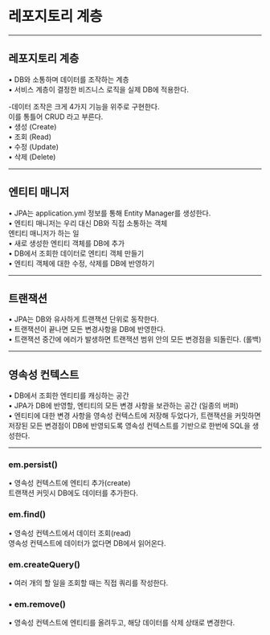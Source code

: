 # 레포지토리 계층

---
## 레포지토리 계층
• DB와 소통하며 데이터를 조작하는 계층     
• 서비스 계층이 결정한 비즈니스 로직을 실제 DB에 적용한다.

-데이터 조작은 크게 4가지 기능을 위주로 구현한다.       
 이를 통틀어 CRUD 라고 부른다.     
• 생성 (Create)       
• 조회 (Read)     
• 수정 (Update)       
• 삭제 (Delete)       

---
## 엔티티 매니저

• JPA는 application.yml 정보를 통해 Entity Manager를 생성한다.     
• 엔티티 매니저는 우리 대신 DB와 직접 소통하는 객체     
엔티티 매니저가 하는 일       
• 새로 생성한 엔티티 객체를 DB에 추가     
• DB에서 조회한 데이터로 엔티티 객체 만들기     
• 엔티티 객체에 대한 수정, 삭제를 DB에 반영하기       

---
## 트랜잭션
• JPA는 DB와 유사하게 트랜잭션 단위로 동작한다.  
• 트랜잭션이 끝나면 모든 변경사항을 DB에 반영한다.  
• 트랜잭션 중간에 에러가 발생하면 트랜잭션 범위 안의 모든 변경점을 되돌린다. (롤백)   

---
## 영속성 컨텍스트
• DB에서 조회한 엔티티를 캐싱하는 공간     
• JPA가 DB에 반영할, 엔티티의 모든 변경 사항을 보관하는 공간 (일종의 버퍼)     
• 엔티티에 대한 변경 사항을 영속성 컨텍스트에 저장해 두었다가, 트랜잭션을 커밋하면 저장된 모든 변경점이 DB에 반영되도록
영속성 컨텍스트를 기반으로 한번에 SQL을 생성한다.       
___
### em.persist()
• 영속성 컨텍스트에 엔티티 추가(create)  
트랜잭션 커밋시 DB에도 데이터를 추가한다. 

### em.find()
• 영속성 컨텍스트에서 데이터 조회(read)     
영속성 컨텍스트에 데이터가 없다면 DB에서 읽어온다.   
### em.createQuery()    
• 여러 개의 할 일을 조회할 때는 직접 쿼리를 작성한다.

### • em.remove()   
• 영속성 컨텍스트에 엔티티를 올려두고, 해당 데이터를 삭제 상태로 변경한다. 